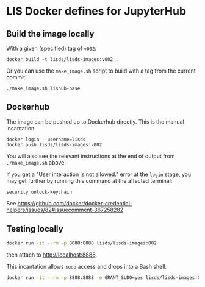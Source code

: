 # LIS Docker defines for JupyterHub

## Build the image locally

With a given (specified) tag of `v002`:

```
docker build -t lisds/lisds-images:v002 .
```

Or you can use the `make_image.sh` script to build with a tag from the current commit:

```
./make_image.sh lishub-base
```

## Dockerhub

The image can be pushed up to Dockerhub directly.  This is the manual incantation:

```
docker login --username=lisds
docker push lisds/lisds-images:v002
```

You will also see the relevant instructions at the end of output from
`./make_image.sh` above.

If you get a "User interaction is not allowed." error at the ``login``
stage, you may get further by running this command at the affected
terminal:

```
security unlock-keychain
```

See
<https://github.com/docker/docker-credential-helpers/issues/82#issuecomment-367258282>

## Testing locally

```bash
docker run -it --rm -p 8888:8888 lisds/lisds-images:002
```

then attach to <http://localhost:8888>.

This incantation allows `sudo` access and drops into a Bash shell.

```bash
docker run -it --rm -p 8888:8888 -e GRANT_SUDO=yes lisds/lisds-images:002 /bin/bash
```
